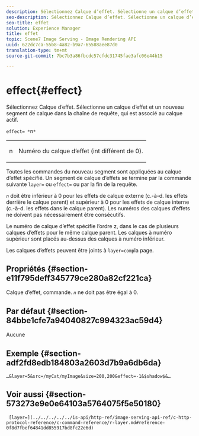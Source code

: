 ```yaml
---
description: Sélectionnez Calque d’effet. Sélectionne un calque d’effet et un nouveau segment de calque dans la chaîne de requête, qui est associé au calque actif.
seo-description: Sélectionnez Calque d’effet. Sélectionne un calque d’effet et un nouveau segment de calque dans la chaîne de requête, qui est associé au calque actif.
seo-title: effet
solution: Experience Manager
title: effet
topic: Scene7 Image Serving - Image Rendering API
uuid: 622dc7ca-55b8-4a82-b9a7-65588aee87d0
translation-type: tm+mt
source-git-commit: 7bc7b3a86fbcdc57cfdc31745fae3afc06e44b15

---
```



# effect{#effect}

Sélectionnez Calque d’effet. Sélectionne un calque d’effet et un nouveau segment de calque dans la chaîne de requête, qui est associé au calque actif.

`effect= *`n`*`

<table id="simpletable_C48DABF486604D2B9F3CBC1CD01AC76D"> 
 <tr class="strow"> 
  <td class="stentry"> <p><span class="codeph"> <span class="varname"> n</span></span> </p> </td> 
  <td class="stentry"> <p>Numéro du calque d’effet (int différent de 0). </p></td> 
 </tr> 
</table>

Toutes les commandes du nouveau segment sont appliquées au calque d’effet spécifié. Un segment de calque d’effets se termine par la commande suivante `layer=` ou `effect=` ou par la fin de la requête.

*`n`* doit être inférieur à 0 pour les effets de calque externe (c.-à-d. les effets derrière le calque parent) et supérieur à 0 pour les effets de calque interne (c.-à-d. les effets dans le calque parent). Les numéros des calques d’effets ne doivent pas nécessairement être consécutifs.

Le numéro de calque d’effet spécifie l’ordre z, dans le cas de plusieurs calques d’effets pour le même calque parent. Les calques à numéro supérieur sont placés au-dessus des calques à numéro inférieur.

Les calques d’effets peuvent être joints à `layer=comp`la page.

## Propriétés {#section-e11f795deff345779ce280a82cf221ca}

Calque d’effet, commande. *`n`* ne doit pas être égal à 0.

## Par défaut {#section-84bbe1cfe7a94040827c994323ac59d4}

Aucune

## Exemple {#section-adf2fd8edb184803a2603d7b9a6db6da}

`…&layer=5&src=/myCat/myImage&size=200,200&effect=-1&$shadow$&…`

## Voir aussi {#section-573273e9e0e64103a5764075f5e50180}

` [layer=](../../../../../is-api/http-ref/image-serving-api-ref/c-http-protocol-reference/c-command-reference/r-layer.md#reference-0f8d7fbef64841dd855917bd8fc22e6d)`
